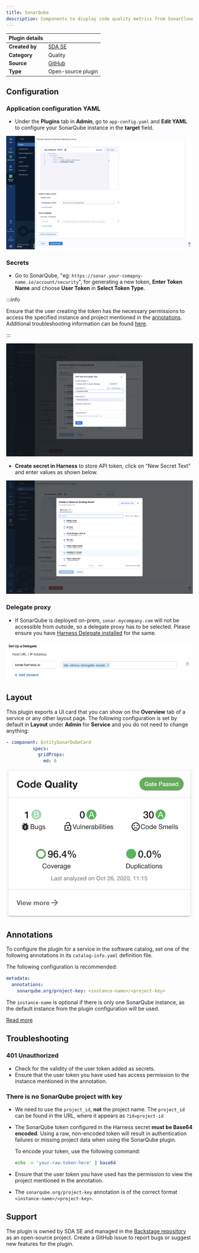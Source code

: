```yaml
---
title: SonarQube
description: Components to display code quality metrics from SonarCloud and SonarQube.
---
```


| Plugin details |                                                                                |
| -------------- | ------------------------------------------------------------------------------ |
| **Created by** | [SDA SE](https://sda.se/)                                                      |
| **Category**   | Quality                                                                        |
| **Source**     | [GitHub](https://github.com/backstage/community-plugins/tree/main/workspaces/sonarqube/plugins/sonarqube#sonarqube-plugin) |
| **Type**       | Open-source plugin                                                             |


## Configuration

### Application configuration YAML

- Under the **Plugins** tab in **Admin**, go to `app-config.yaml` and **Edit YAML** to configure your SonarQube instance in the **target** field.

![](./static/app-config-sq.png)

### Secrets

- Go to SonarQube, "eg: `https://sonar.your-comapny-name.io/account/security`", for generating a new token, **Enter Token Name** and choose **User Token** in **Select Token Type**. 

:::info

Ensure that the user creating the token has the necessary permissions to access the specified instance and project mentioned in the [annotations](/docs/internal-developer-portal/plugins/available-plugins/sonarqube#annotations). Additional troubleshooting information can be found [here](/docs/internal-developer-portal/plugins/available-plugins/sonarqube#troubleshooting).

:::

![](./static/add-secret-sq.png)

- **Create secret in Harness** to store API token, click on “New Secret Text” and enter values as shown below.

![](./static/create-secret-sq.png)

### Delegate proxy

- If SonarQube is deployed on-prem, `sonar.mycompany.com` will not be accessible from outside, so a delegate proxy has to be selected. Please ensure you have [Harness Delegate installed](https://developer.harness.io/docs/platform/delegates/install-delegates/overview) for the same. 

![](./static/sonar.png)

## Layout

This plugin exports a UI card that you can show on the **Overview** tab of a service or any other layout page.  The following configuration is set by default in **Layout** under **Admin** for **Service** and you do not need to change anything:

```yaml
- component: EntitySonarQubeCard
          specs:
            gridProps:
              md: 6
```

![](./static/sonar-card.png)

## Annotations

To configure the plugin for a service in the software catalog, set one of the following annotations in its `catalog-info.yaml` definition file.

The following configuration is recommended:

```YAML
metadata:
  annotations:
    sonarqube.org/project-key: <instance-name>/<project-key>
```
The `instance-name` is optional if there is only one SonarQube instance, as the default instance from the plugin configuration will be used.

[Read more](https://github.com/backstage/community-plugins/tree/main/workspaces/sonarqube/plugins/sonarqube#sonarqube-plugin)

## Troubleshooting

### 401 Unauthorized 

- Check for the validity of the user token added as secrets.
- Ensure that the user token you have used has access permission to the instance mentioned in the annotation.

### There is no SonarQube project with key 

- We need to use the `project_id`, **not** the project name. The `project_id` can be found in the URL, where it appears as `?id=project-id`

- The SonarQube token configured in the Harness secret **must be Base64 encoded**. Using a raw, non-encoded token will result in authentication failures or missing project data when using the SonarQube plugin.

  To encode your token, use the following command:

  ```bash
  echo -n 'your-raw-token-here' | base64
  ```

- Ensure that the user token you have used has the permission to view the project mentioned in the annotation.
- The `sonarqube.org/project-key` annotation is of the correct format `<instance-name>/<project-key>`. 

## Support

The plugin is owned by SDA SE and managed in the [Backstage repository](https://github.com/backstage/community-plugins/tree/main/workspaces/sonarqube/plugins) as an open-source project. Create a GitHub issue to report bugs or suggest new features for the plugin.
